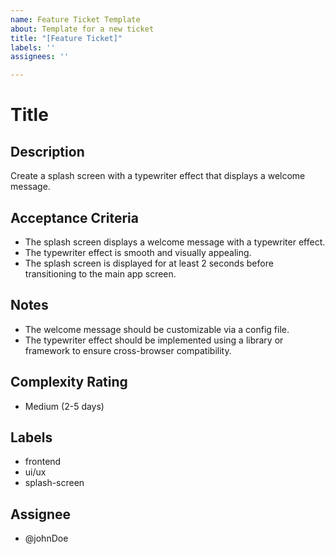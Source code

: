 ```yaml
---
name: Feature Ticket Template
about: Template for a new ticket
title: "[Feature Ticket]"
labels: ''
assignees: ''

---
```


**Title**
===============

**Description**
---------------

Create a splash screen with a typewriter effect that displays a welcome message.

**Acceptance Criteria**
----------------------

* The splash screen displays a welcome message with a typewriter effect.
* The typewriter effect is smooth and visually appealing.
* The splash screen is displayed for at least 2 seconds before transitioning to the main app screen.

**Notes**
-------

* The welcome message should be customizable via a config file.
* The typewriter effect should be implemented using a library or framework to ensure cross-browser compatibility.

**Complexity Rating**
--------------------

* Medium (2-5 days)

**Labels**
---------

* frontend
* ui/ux
* splash-screen

**Assignee**
------------

* @johnDoe
